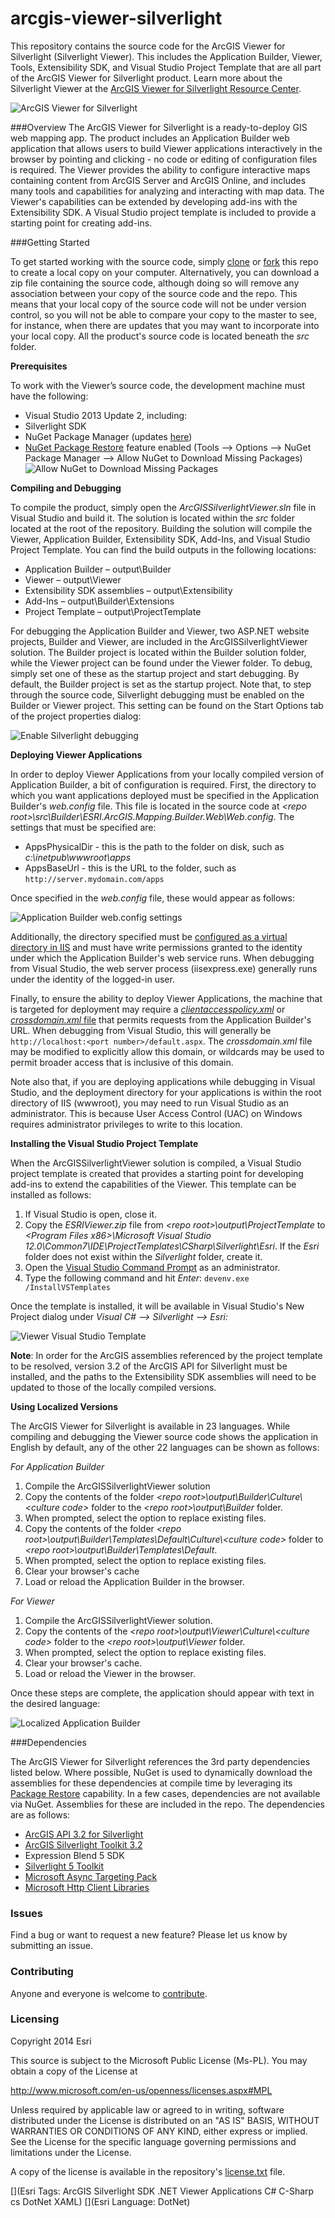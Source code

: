 arcgis-viewer-silverlight
===============================

This repository contains the source code for the ArcGIS Viewer for Silverlight (Silverlight Viewer).  This includes the Application Builder, Viewer, Tools, Extensibility SDK, and Visual Studio Project Template that are all part of the ArcGIS Viewer for Silverlight product.  Learn more about the Silverlight Viewer at the [ArcGIS Viewer for Silverlight Resource Center](http://links.esri.com/silverlightviewer).  

![ArcGIS Viewer for Silverlight](https://cloud.githubusercontent.com/assets/3933510/3559658/46dac540-094e-11e4-89fa-b57765e6e726.png)

###Overview
The ArcGIS Viewer for Silverlight is a ready-to-deploy GIS web mapping app.  The product includes an Application Builder web application that allows users to build Viewer applications interactively in the browser by pointing and clicking - no code or editing of configuration files is required.  The Viewer provides the ability to configure interactive maps containing content from ArcGIS Server and ArcGIS Online, and includes many tools and capabilities for analyzing and interacting with map data.  The Viewer's capabilities can be extended by developing add-ins with the Extensibility SDK.  A Visual Studio project template is included to provide a starting point for creating add-ins.

###Getting Started

To get started working with the source code, simply [clone](https://help.github.com/articles/duplicating-a-repository) or [fork](https://help.github.com/articles/fork-a-repo) this repo to create a local copy on your computer.  Alternatively, you can download a zip file containing the source code, although doing so will remove any association between your copy of the source code and the repo.  This means that your local copy of the source code will not be under version control, so you will not be able to compare your copy to the master to see, for instance, when there are updates that you may want to incorporate into your local copy.  All the product's source code is located beneath the *src* folder.

**Prerequisites**

To work with the Viewer’s source code, the development machine must have the following:

- Visual Studio 2013 Update 2, including:
 - Silverlight SDK
 - NuGet Package Manager (updates [here](http://visualstudiogallery.msdn.microsoft.com/27077b70-9dad-4c64-adcf-c7cf6bc9970c))
- [NuGet Package Restore](http://docs.nuget.org/docs/reference/package-restore) feature enabled (Tools --> Options --> NuGet Package Manager --> Allow NuGet to Download Missing Packages)
![Allow NuGet to Download Missing Packages](https://cloud.githubusercontent.com/assets/3933510/3559669/5ff952b2-094e-11e4-8a65-a72e149c117a.png) 

**Compiling and Debugging**

To compile the product, simply open the *ArcGISSilverlightViewer.sln* file in Visual Studio and build it.  The solution is located within the *src* folder located at the root of the repository.  Building the solution will compile the Viewer, Application Builder, Extensibility SDK, Add-Ins, and Visual Studio Project Template.  You can find the build outputs in the following locations:

- Application Builder – output\Builder
- Viewer – output\Viewer
- Extensibility SDK assemblies – output\Extensibility
- Add-Ins – output\Builder\Extensions
- Project Template – output\ProjectTemplate

For debugging the Application Builder and Viewer, two ASP.NET website projects, Builder and Viewer, are included in the ArcGISSilverlightViewer solution.  The Builder project is located within the Builder solution folder, while the Viewer project can be found under the Viewer folder.  To debug, simply set one of these as the startup project and start debugging. By default, the Builder project is set as the startup project.  Note that, to step through the source code, Silverlight debugging must be enabled on the Builder or Viewer project.  This setting can be found on the Start Options tab of the project properties dialog:

![Enable Silverlight debugging](https://cloud.githubusercontent.com/assets/3933510/3559674/711eff9c-094e-11e4-89ef-d310d1a4d5a3.png)

**Deploying Viewer Applications**

In order to deploy Viewer Applications from your locally compiled version of Application Builder, a bit of configuration is required.  First, the directory to which you want applications deployed must be specified in the Application Builder's *web.config* file.  This file is located in the source code at *<repo root\>\src\Builder\ESRI.ArcGIS.Mapping.Builder.Web\Web.config*.  The settings that must be specified are:

- AppsPhysicalDir - this is the path to the folder on disk, such as *c:\inetpub\wwwroot\apps*
- AppsBaseUrl - this is the URL to the folder, such as `http://server.mydomain.com/apps`

Once specified in the *web.config* file, these would appear as follows:

![Application Builder *web.config* settings](https://cloud.githubusercontent.com/assets/3933510/3559675/8264386c-094e-11e4-84dc-341376d8c306.png)

Additionally, the directory specified must be [configured as a virtual directory in IIS](http://technet.microsoft.com/en-us/library/cc771804%28v=WS.10%29.aspx) and must have write permissions granted to the identity under which the Application Builder's web service runs.  When debugging from Visual Studio, the web server process (iisexpress.exe) generally runs under the identity of the logged-in user.  

Finally, to ensure the ability to deploy Viewer Applications, the machine that is targeted for deployment may require a [*clientaccesspolicy.xml*](http://msdn.microsoft.com/en-us/library/cc197955%28v=vs.95%29.aspx) or [*crossdomain.xml* file](http://www.adobe.com/devnet/articles/crossdomain_policy_file_spec.html) that permits requests from the Application Builder's URL.  When debugging from Visual Studio, this will generally be `http://localhost:<port number>/default.aspx`.  The *crossdomain.xml* file may be modified to explicitly allow this domain, or wildcards may be used to permit broader access that is inclusive of this domain.

Note also that, if you are deploying applications while debugging in Visual Studio, and the deployment directory for your applications is within the root directory of IIS (wwwroot), you may need to run Visual Studio as an administrator.  This is because User Access Control (UAC) on Windows requires administrator privileges to write to this location.

**Installing the Visual Studio Project Template**

When the ArcGISSilverlightViewer solution is compiled, a Visual Studio project template is created that provides a starting point for developing add-ins to extend the capabilities of the Viewer.  This template can be installed as follows:

1. If Visual Studio is open, close it.
2. Copy the *ESRIViewer.zip* file from *<repo root\>\output\ProjectTemplate* to *<Program Files x86\>\Microsoft Visual Studio 12.0\Common7\IDE\ProjectTemplates\CSharp\Silverlight\Esri*.  If the *Esri* folder does not exist within the *Silverlight* folder, create it.
3. Open the [Visual Studio Command Prompt](http://msdn.microsoft.com/en-us/library/ms229859%28v=vs.110%29.aspx) as an administrator.
4. Type the following command and hit *Enter*:
```devenv.exe /InstallVSTemplates```

Once the template is installed, it will be available in Visual Studio's New Project dialog under *Visual C# --> Silverlight --> Esri:*

![Viewer Visual Studio Template](https://cloud.githubusercontent.com/assets/3933510/3559679/92e97986-094e-11e4-8947-f08c53ec19e9.png)

**Note**: In order for the ArcGIS assemblies referenced by the project template to be resolved, version 3.2 of the ArcGIS API for Silverlight must be installed, and the paths to the Extensibility SDK assemblies will need to be updated to those of the locally compiled versions.

**Using Localized Versions**

The ArcGIS Viewer for Silverlight is available in 23 languages.  While compiling and debugging the Viewer source code shows the application in English by default, any of the other 22 languages can be shown as follows:

*For Application Builder*

1. Compile the ArcGISSilverlightViewer solution
2. Copy the contents of the folder *<repo root\>\output\Builder\Culture\\<culture code\>* folder to the *<repo root\>\output\Builder* folder.  
3. When prompted, select the option to replace existing files.
4. Copy the contents of the folder *<repo root\>\output\Builder\Templates\Default\Culture\\<culture code\>* folder to *<repo root\>\output\Builder\Templates\Default*.
5. When prompted, select the option to replace existing files.
6. Clear your browser's cache
7. Load or reload the Application Builder in the browser.

*For Viewer*

1. Compile the ArcGISSilverlightViewer solution.
2. Copy the contents of the *<repo root\>\output\Viewer\Culture\\<culture code\>* folder to the *<repo root\>\output\Viewer* folder.
3. When prompted, select the option to replace existing files.
4. Clear your browser's cache.
5. Load or reload the Viewer in the browser.

Once these steps are complete, the application should appear with text in the desired language:

![Localized Application Builder](https://cloud.githubusercontent.com/assets/3933510/3559683/a03887a8-094e-11e4-806f-ea6e0a96e0f7.png)

###Dependencies

The ArcGIS Viewer for Silverlight references the 3rd party dependencies listed below.  Where possible, NuGet is used to dynamically download the assemblies for these dependencies at compile time by leveraging its [Package Restore](http://docs.nuget.org/docs/reference/package-restore) capability.  In a few cases, dependencies are not available via NuGet.  Assemblies for these are included in the repo.  The dependencies are as follows:

- [ArcGIS API 3.2 for Silverlight](http://links.esri.com/silverlight)
- [ArcGIS Silverlight Toolkit 3.2](https://github.com/esri/arcgis-toolkit-sl-wpf/)
- Expression Blend 5 SDK
- [Silverlight 5 Toolkit](http://silverlight.codeplex.com/)
- [Microsoft Async Targeting Pack](http://blogs.msdn.com/b/bclteam/p/asynctargetingpackkb.aspx)
- [Microsoft Http Client Libraries](http://blogs.msdn.com/b/bclteam/p/httpclient.aspx)


### Issues

Find a bug or want to request a new feature?  Please let us know by submitting an issue.

### Contributing

Anyone and everyone is welcome to [contribute](https://www.github.com/esri/arcgis-viewer-silverlight/wiki/contributing).

### Licensing
Copyright 2014 Esri

This source is subject to the Microsoft Public License (Ms-PL).
You may obtain a copy of the License at

http://www.microsoft.com/en-us/openness/licenses.aspx#MPL

Unless required by applicable law or agreed to in writing, software
distributed under the License is distributed on an "AS IS" BASIS,
WITHOUT WARRANTIES OR CONDITIONS OF ANY KIND, either express or implied.
See the License for the specific language governing permissions and
limitations under the License.

A copy of the license is available in the repository's [license.txt](https://www.github.com/esri/arcgis-viewer-silverlight/blob/master/license.txt) file.

[](Esri Tags: ArcGIS Silverlight SDK .NET Viewer Applications C# C-Sharp cs DotNet XAML)
[](Esri Language: DotNet)
